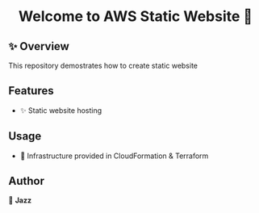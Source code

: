 <h1 align="center">Welcome to AWS Static Website 👋</h1>

## ✨ Overview

This repository demostrates how to create static website

## Features

- ✨ Static website hosting

## Usage

- 🚀 Infrastructure provided in CloudFormation & Terraform

## Author

👤 **Jazz**